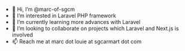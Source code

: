 - 👋 Hi, I’m @marc-of-sgcm
- 👀 I’m interested in Laravel PHP framework
- 🌱 I’m currently learning more advances with Laravel
- 💞️ I’m looking to collaborate on projects which Laravel and Next.js is involved
- 📫 Reach me at marc dot louie at sgcarmart dot com

<!---
marc-of-sgcm/marc-of-sgcm is a ✨ special ✨ repository because its `README.md` (this file) appears on your GitHub profile.
You can click the Preview link to take a look at your changes.
--->

